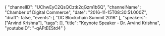 {
    "channelID": "UChwEyC2QsQCztk2qGzm1b6Q",
    "channelName": "Chamber of Digital Commerce",
    "date": "2016-11-15T08:30:51.000Z",
    "draft": false,
    "events": [
        "DC Blockchain Summit 2016"
    ],
    "speakers": ["Arvind Krishna"],
    "tags": [],
    "title": "Keynote Speaker - Dr. Arvind Krishna",
    "youtubeID": "-qAFtEEStd4"
}
